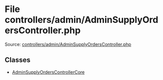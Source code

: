 File controllers/admin/AdminSupplyOrdersController.php
=========

Source: [controllers/admin/AdminSupplyOrdersController.php](https://github.com/PrestaShop/PrestaShop/blob/1.6.0.8/controllers/admin/AdminSupplyOrdersController.php)


Classes
-------

* [AdminSupplyOrdersControllerCore](class.AdminSupplyOrdersControllerCore.md)

